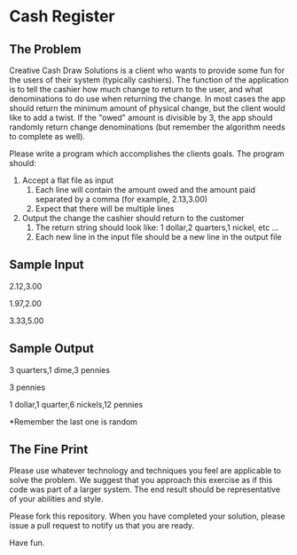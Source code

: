 Cash Register
============

The Problem
-----------
Creative Cash Draw Solutions is a client who wants to provide some fun for the users of their system (typically cashiers). The function of the application is to tell the cashier how much change to return to the user, and what denominations to do use when returning the change. In most cases the app should return the minimum amount of physical change, but the client would like to add a twist. If the "owed" amount is divisible by 3, the app should randomly return change denominations (but remember the algorithm needs to complete as well). 

Please write a program which accomplishes the clients goals. The program should:

1. Accept a flat file as input
	1. Each line will contain the amount owed and the amount paid separated by a comma (for example, 2.13,3.00)
	2. Expect that there will be multiple lines
2. Output the change the cashier should return to the customer
	1. The return string should look like: 1 dollar,2 quarters,1 nickel, etc ...
	2. Each new line in the input file should be a new line in the output file

Sample Input
------------
2.12,3.00

1.97,2.00

3.33,5.00

Sample Output
-------------
3 quarters,1 dime,3 pennies

3 pennies

1 dollar,1 quarter,6 nickels,12 pennies

*Remember the last one is random

The Fine Print
--------------
Please use whatever technology and techniques you feel are applicable to solve the problem. We suggest that you approach this exercise as if this code was part of a larger system. The end result should be representative of your abilities and style.

Please fork this repository. When you have completed your solution, please issue a pull request to notify us that you are ready.

Have fun.